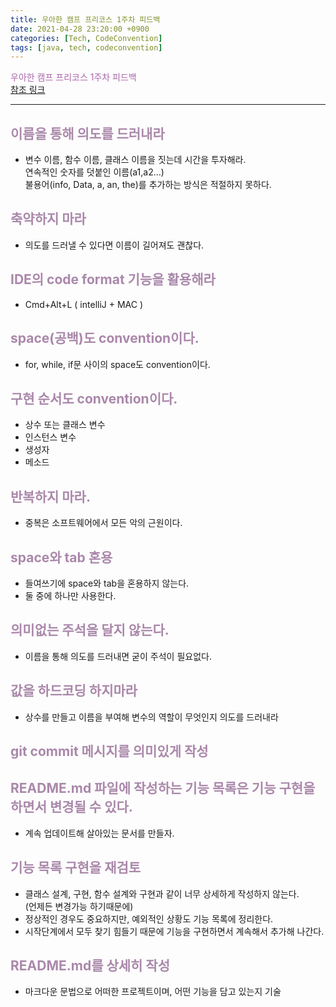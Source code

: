 ```yaml
---
title: 우아한 캠프 프리코스 1주차 피드백
date: 2021-04-28 23:20:00 +0900
categories: [Tech, CodeConvention]
tags: [java, tech, codeconvention]
---
```


<span style="color: #aa66aa;">우아한 캠프 프리코스 1주차 피드백</span><br>
[참조 링크](https://github.com/joojimin/hackday-conventions-java)

-----

##  <span style="color: #aa88aa;">이름을 통해 의도를 드러내라</span>
*   변수 이름, 함수 이름, 클래스 이름을 짓는데 시간을 투자해라. <br>
    연속적인 숫자를 덧붙인 이름(a1,a2…)<br>
    불용어(info, Data, a, an, the)를 추가하는 방식은 적절하지 못하다.<br>
   
##  <span style="color: #aa88aa;">축약하지 마라</span>
*   의도를 드러낼 수 있다면 이름이 길어져도 괜찮다.<br>
   
##  <span style="color: #aa88aa;">IDE의 code format 기능을 활용해라</span>
*   Cmd+Alt+L ( intelliJ + MAC )<br>
   
##  <span style="color: #aa88aa;">space(공백)도 convention이다.</span>
*   for, while, if문 사이의 space도 convention이다.<br>
   
##  <span style="color: #aa88aa;">구현 순서도 convention이다.</span>
*   상수 또는 클래스 변수
*   인스턴스 변수 
*   생성자
*   메소드<br>
   
##  <span style="color: #aa88aa;">반복하지 마라.</span>
*   중복은 소프트웨어에서 모든 악의 근원이다.<br>
   
##  <span style="color: #aa88aa;">space와 tab 혼용</span>
*   들여쓰기에 space와 tab을 혼용하지 않는다.
*   둘 중에 하나만 사용한다.<br>
   
##  <span style="color: #aa88aa;">의미없는 주석을 달지 않는다.</span>
*   이름을 통해 의도를 드러내면 굳이 주석이 필요없다.<br>
   
##  <span style="color: #aa88aa;">값을 하드코딩 하지마라</span>
*   상수를 만들고 이름을 부여해 변수의 역할이 무엇인지 의도를 드러내라<br>
   
##  <span style="color: #aa88aa;">git commit 메시지를 의미있게 작성</span>
    
##  <span style="color: #aa88aa;">README.md 파일에 작성하는 기능 목록은 기능 구현을 하면서 변경될 수 있다.</span>
*   계속 업데이트해 살아있는 문서를 만들자.<br>
    
##  <span style="color: #aa88aa;">기능 목록 구현을 재검토</span>
*   클래스 설계, 구현, 함수 설계와 구현과 같이 너무 상세하게 작성하지 않는다.<br>
    (언제든 변경가능 하기때문에)
*   정상적인 경우도 중요하지만, 예외적인 상황도 기능 목록에 정리한다.
*   시작단계에서 모두 찾기 힘들기 때문에 기능을 구현하면서 계속해서 추가해 나간다.<br>
    
##  <span style="color: #aa88aa;">README.md를 상세히 작성</span>
*   마크다운 문법으로 어떠한 프로젝트이며, 어떤 기능을 담고 있는지 기술
